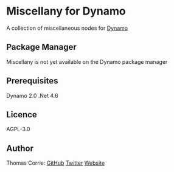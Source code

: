 # Miscellany for Dynamo
A collection of miscellaneous nodes for [Dynamo](http://www.dynamobim.org/)

## Package Manager
Miscellany is not yet available on the Dynamo package manager

## Prerequisites
Dynamo 2.0
.Net 4.6

## Licence
AGPL-3.0

## Author
Thomas Corrie: [GitHub](https://github.com/thomascorrie) [Twitter](https://twitter.com/didymuscoombe) [Website](http://www.thomascorrie.com)
